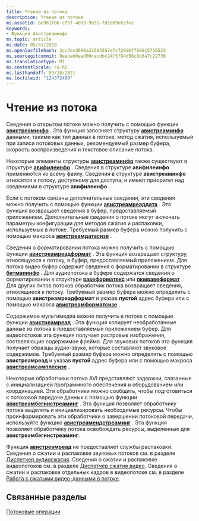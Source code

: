 ```yaml
---
title: Чтение из потока
description: Чтение из потока
ms.assetid: be961f06-cf5f-4093-9b31-7d1d69e62fec
keywords:
- Функция Авистреаминфо
ms.topic: article
ms.date: 05/31/2018
ms.openlocfilehash: 3cc7ecd606a33503557e7c7209bff68015756523
ms.sourcegitcommit: 9eebab0ead09cecdbc24f5f84d56c8b6a7c22736
ms.translationtype: MT
ms.contentlocale: ru-RU
ms.lasthandoff: 09/10/2021
ms.locfileid: "124372480"
---
```

# <a name="reading-from-a-stream"></a>Чтение из потока

Сведения о открытом потоке можно получить с помощью функции [**авистреаминфо**](/windows/desktop/api/Vfw/nf-vfw-avistreaminfoa) . Эта функция заполняет структуру [**авистреаминфо**](/windows/desktop/api/Vfw/ns-vfw-avistreaminfoa) данными, такими как тип данных в потоке, метод сжатия, используемый при записи потоковых данных, рекомендуемый размер буфера, скорость воспроизведения и текстовое описание потока.

Некоторые элементы структуры [**авистреаминфо**](/windows/desktop/api/Vfw/ns-vfw-avistreaminfoa) также существуют в структуре [**авифилеинфо**](/windows/desktop/api/Vfw/ns-vfw-avifileinfoa) . Сведения в структуре **авифилеинфо** применяются ко всему файлу. Сведения в структуре **авистреаминфо** относятся к потоку, доступному для доступа, и имеют приоритет над сведениями в структуре **авифилеинфо** .

Если с потоком связаны дополнительные сведения, эти сведения можно получить с помощью функции [**авистреамреаддата**](/windows/desktop/api/Vfw/nf-vfw-avistreamreaddata) . Эта функция возвращает сведения в буфер, предоставляемый приложением. Дополнительные сведения о потоке могут включать параметры конфигурации для методов сжатия и распаковки, используемых в потоке. Требуемый размер буфера можно получить с помощью макроса [**авистреамдатасизе**](/windows/desktop/api/Vfw/nf-vfw-avistreamdatasize) .

Сведения о форматировании потока можно получить с помощью функции [**авистреамреадформат**](/windows/desktop/api/Vfw/nf-vfw-avistreamreadformat) . Эта функция возвращает структуру, относящуюся к потоку, в буфер, предоставляемый приложением. Для потока видео буфер содержит сведения о форматировании в структуре [**битмапинфо**](/windows/win32/api/wingdi/ns-wingdi-bitmapinfo) . Для аудиопотока в буфере содержатся сведения о форматировании в структуре [**вавеформатекс**](/windows/win32/api/mmeapi/ns-mmeapi-waveformatex) или [**пкмвавеформат**](/windows/win32/api/mmreg/ns-mmreg-pcmwaveformat) . Для других типов потоков обработчик потока возвращает сведения, относящиеся к потоку. Требуемый размер буфера можно определить с помощью **авистреамреадформат** и указав **пустой** адрес буфера или с помощью макроса [**авистреамформатсизе**](/windows/desktop/api/Vfw/nf-vfw-avistreamformatsize) .

Содержимое мультимедиа можно получить в потоке с помощью функции [**авистреамреад**](/windows/desktop/api/Vfw/nf-vfw-avistreamread) . Эта функция копирует необработанные данные из потока в предоставляемый приложением буфер. Для видеопотоков эта функция получает растровые изображения, составляющие содержимое фрейма. Для звуковых потоков эта функция получает образцы аудио-звука, которые составляют звуковое содержимое. Требуемый размер буфера можно определить с помощью **авистреамреад** и указав **пустой** адрес буфера или с помощью макроса [**авистреамсамплесизе**](/windows/desktop/api/Vfw/nf-vfw-avistreamsamplesize) .

Некоторые обработчики потока AVI представляют задержки, связанные с инициализацией программного обеспечения и оборудованием или координацией. Эти обработчики можно сообщить, чтобы подготовиться к потоковой передаче данных с помощью функции [**авистреамбегинстреаминг**](/windows/desktop/api/Vfw/nf-vfw-avistreambeginstreaming) . Эта функция позволяет обработчику потока выделять и инициализировать необходимые ресурсы. Чтобы проинформировать эти обработчики о завершении потоковой передачи, используйте функцию [**авистреамендстреаминг**](/windows/desktop/api/Vfw/nf-vfw-avistreamendstreaming) . Эта функция позволяет обработчику потока освобождать ресурсы, выделенные для **авистреамбегинстреаминг**.

Функция [**авистреамреад**](/windows/desktop/api/Vfw/nf-vfw-avistreamread) не предоставляет службы распаковки. Сведения о сжатии и распаковке звуковых потоков см. в разделе [Диспетчер аудиосжатия](audio-compression-manager.md). Сведения о сжатии и распаковке видеопотоков см. в разделе [Диспетчер сжатия видео](video-compression-manager.md). Сведения о сжатии и распаковке отдельных кадров в видеопотоке см. в разделе [Работа с сжатыми видео-данными в потоке](working-with-compressed-video-data-in-a-stream.md).

## <a name="related-topics"></a>Связанные разделы

<dl> <dt>

[Потоковые операции](stream-operations.md)
</dt> </dl>

 

 